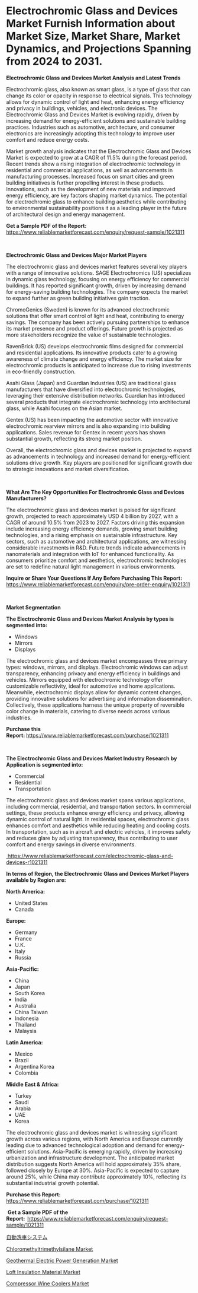 <p><h1>Electrochromic Glass and Devices Market Furnish Information about Market Size, Market Share, Market Dynamics, and Projections Spanning from 2024 to 2031.</h1></p><p><strong>Electrochromic Glass and Devices Market Analysis and Latest Trends</strong></p>
<p><p>Electrochromic glass, also known as smart glass, is a type of glass that can change its color or opacity in response to electrical signals. This technology allows for dynamic control of light and heat, enhancing energy efficiency and privacy in buildings, vehicles, and electronic devices. The Electrochromic Glass and Devices Market is evolving rapidly, driven by increasing demand for energy-efficient solutions and sustainable building practices. Industries such as automotive, architecture, and consumer electronics are increasingly adopting this technology to improve user comfort and reduce energy costs.</p><p>Market growth analysis indicates that the Electrochromic Glass and Devices Market is expected to grow at a CAGR of 11.5% during the forecast period. Recent trends show a rising integration of electrochromic technology in residential and commercial applications, as well as advancements in manufacturing processes. Increased focus on smart cities and green building initiatives is further propelling interest in these products. Innovations, such as the development of new materials and improved energy efficiency, are key factors shaping market dynamics. The potential for electrochromic glass to enhance building aesthetics while contributing to environmental sustainability positions it as a leading player in the future of architectural design and energy management.</p></p>
<p><strong>Get a Sample PDF of the Report:&nbsp;</strong> <a href="https://www.reliablemarketforecast.com/enquiry/request-sample/1021311">https://www.reliablemarketforecast.com/enquiry/request-sample/1021311</a></p>
<p>&nbsp;</p>
<p><strong>Electrochromic Glass and Devices Major Market Players</strong></p>
<p><p>The electrochromic glass and devices market features several key players with a range of innovative solutions. SAGE Electrochromics (US) specializes in dynamic glass technology, focusing on energy efficiency for commercial buildings. It has reported significant growth, driven by increasing demand for energy-saving building technologies. The company expects the market to expand further as green building initiatives gain traction.</p><p>ChromoGenics (Sweden) is known for its advanced electrochromic solutions that offer smart control of light and heat, contributing to energy savings. The company has been actively pursuing partnerships to enhance its market presence and product offerings. Future growth is projected as more stakeholders recognize the value of sustainable technologies.</p><p>RavenBrick (US) develops electrochromic films designed for commercial and residential applications. Its innovative products cater to a growing awareness of climate change and energy efficiency. The market size for electrochromic products is anticipated to increase due to rising investments in eco-friendly construction.</p><p>Asahi Glass (Japan) and Guardian Industries (US) are traditional glass manufacturers that have diversified into electrochromic technologies, leveraging their extensive distribution networks. Guardian has introduced several products that integrate electrochromic technology into architectural glass, while Asahi focuses on the Asian market.</p><p>Gentex (US) has been impacting the automotive sector with innovative electrochromic rearview mirrors and is also expanding into building applications. Sales revenue for Gentex in recent years has shown substantial growth, reflecting its strong market position.</p><p>Overall, the electrochromic glass and devices market is projected to expand as advancements in technology and increased demand for energy-efficient solutions drive growth. Key players are positioned for significant growth due to strategic innovations and market diversification.</p></p>
<p>&nbsp;</p>
<p><strong>What Are The Key Opportunities For Electrochromic Glass and Devices Manufacturers?</strong></p>
<p><p>The electrochromic glass and devices market is poised for significant growth, projected to reach approximately USD 4 billion by 2027, with a CAGR of around 10.5% from 2023 to 2027. Factors driving this expansion include increasing energy efficiency demands, growing smart building technologies, and a rising emphasis on sustainable infrastructure. Key sectors, such as automotive and architectural applications, are witnessing considerable investments in R&D. Future trends indicate advancements in nanomaterials and integration with IoT for enhanced functionality. As consumers prioritize comfort and aesthetics, electrochromic technologies are set to redefine natural light management in various environments.</p></p>
<p><strong>Inquire or Share Your Questions If Any Before Purchasing This Report:</strong> <a href="https://www.reliablemarketforecast.com/enquiry/pre-order-enquiry/1021311">https://www.reliablemarketforecast.com/enquiry/pre-order-enquiry/1021311</a></p>
<p>&nbsp;</p>
<p><strong>Market Segmentation</strong></p>
<p><strong>The Electrochromic Glass and Devices Market Analysis by types is segmented into:</strong></p>
<p><ul><li>Windows</li><li>Mirrors</li><li>Displays</li></ul></p>
<p><p>The electrochromic glass and devices market encompasses three primary types: windows, mirrors, and displays. Electrochromic windows can adjust transparency, enhancing privacy and energy efficiency in buildings and vehicles. Mirrors equipped with electrochromic technology offer customizable reflectivity, ideal for automotive and home applications. Meanwhile, electrochromic displays allow for dynamic content changes, providing innovative solutions for advertising and information dissemination. Collectively, these applications harness the unique property of reversible color change in materials, catering to diverse needs across various industries.</p></p>
<p><strong>Purchase this Report:&nbsp;</strong><a href="https://www.reliablemarketforecast.com/purchase/1021311">https://www.reliablemarketforecast.com/purchase/1021311</a></p>
<p>&nbsp;</p>
<p><strong>The Electrochromic Glass and Devices Market Industry Research by Application is segmented into:</strong></p>
<p><ul><li>Commercial</li><li>Residential</li><li>Transportation</li></ul></p>
<p><p>The electrochromic glass and devices market spans various applications, including commercial, residential, and transportation sectors. In commercial settings, these products enhance energy efficiency and privacy, allowing dynamic control of natural light. In residential spaces, electrochromic glass enhances comfort and aesthetics while reducing heating and cooling costs. In transportation, such as in aircraft and electric vehicles, it improves safety and reduces glare by adjusting transparency, thus contributing to user comfort and energy savings in diverse environments.</p></p>
<p><a href="https://www.reliablemarketforecast.com/electrochromic-glass-and-devices-r1021311">&nbsp;https://www.reliablemarketforecast.com/electrochromic-glass-and-devices-r1021311</a></p>
<p><strong>In terms of Region, the Electrochromic Glass and Devices Market Players available by Region are:</strong></p>
<p>
    <p> <strong> North America: </strong>
        <ul>
            <li>United States</li>
            <li>Canada</li>
        </ul>
        </p> 
    <p> <strong> Europe: </strong>
        <ul>
            <li>Germany</li>
            <li>France</li>
            <li>U.K.</li>
            <li>Italy</li>
            <li>Russia</li>
        </ul>
        </p> 
    <p> <strong> Asia-Pacific: </strong>
        <ul>
            <li>China</li>
            <li>Japan</li>
            <li>South Korea</li>
            <li>India</li>
            <li>Australia</li>
            <li>China Taiwan</li>
            <li>Indonesia</li>
            <li>Thailand</li>
            <li>Malaysia</li>
        </ul>
        </p> 
    <p> <strong> Latin America: </strong>
        <ul>
            <li>Mexico</li>
            <li>Brazil</li>
            <li>Argentina Korea</li>
            <li>Colombia</li>
        </ul>
        </p> 
    <p> <strong> Middle East & Africa: </strong>
        <ul>
            <li>Turkey</li>
            <li>Saudi</li>
            <li>Arabia</li>
            <li>UAE</li>
            <li>Korea</li>
        </ul>
    </p>
    </p>
<p><p>The electrochromic glass and devices market is witnessing significant growth across various regions, with North America and Europe currently leading due to advanced technological adoption and demand for energy-efficient solutions. Asia-Pacific is emerging rapidly, driven by increasing urbanization and infrastructure development. The anticipated market distribution suggests North America will hold approximately 35% share, followed closely by Europe at 30%. Asia-Pacific is expected to capture around 25%, while China may contribute approximately 10%, reflecting its substantial industrial growth potential.</p></p>
<p><strong>Purchase this Report: </strong><a href="https://www.reliablemarketforecast.com/purchase/1021311">https://www.reliablemarketforecast.com/purchase/1021311</a></p>
<p>&nbsp;<strong>Get a Sample PDF of the Report:&nbsp;&nbsp;</strong><a href="https://www.reliablemarketforecast.com/enquiry/request-sample/1021311">https://www.reliablemarketforecast.com/enquiry/request-sample/1021311</a></p>
<p><strong></strong></p>
<p><p><a href="https://medium.com/@alexxis.gm/automatic-vehicle-wash-system-market-%E3%81%AE%E3%82%B0%E3%83%AD%E3%83%BC%E3%83%90%E3%83%AB%E5%B8%82%E5%A0%B4%E6%A6%82%E8%A6%81%E3%81%AF-%E4%B8%96%E7%95%8C%E3%81%8A%E3%82%88%E3%81%B3%E4%B8%BB%E8%A6%81%E5%B8%82%E5%A0%B4%E3%81%AB%E3%81%8A%E3%81%91%E3%82%8B%E6%A5%AD%E7%95%8C%E3%81%AB%E5%BD%B1%E9%9F%BF%E3%82%92%E4%B8%8E%E3%81%88%E3%82%8B%E4%B8%BB%E8%A6%81%E3%81%AA%E3%83%88%E3%83%AC%E3%83%B3%E3%83%89%E3%81%AB%E3%81%A4%E3%81%84%E3%81%A6-%E7%8B%AC%E8%87%AA%E3%81%AE%E8%A6%96%E7%82%B9%E3%82%92%E6%8F%90%E4%BE%9B%E3%81%97%E3%81%BE%E3%81%99-60e5a7561c89">自動洗車システム</a></p><p><a href="https://issuu.com/reportprime-2/docs/chloromethyltrimethylsilane-market-_077b12c57c0382">Chloromethyltrimethylsilane Market</a></p><p><a href="https://github.com/mabutironaldo/Market-Research-Report-List-6/blob/main/geothermal-electric-power-generation-market.md">Geothermal Electric Power Generation Market</a></p><p><a href="https://www.linkedin.com/pulse/loft-insulation-material-market-strategic-insights-product-qcyze?trackingId=SXPIIW49Q3G%2BgxUyoBAdJA%3D%3D">Loft Insulation Material Market</a></p><p><a href="https://www.linkedin.com/pulse/compressor-wine-coolers-market-outlook-share-analysis-pg0ce?trackingId=fxXo44iHTFqIeD34%2BXcx7w%3D%3D">Compressor Wine Coolers Market</a></p></p>